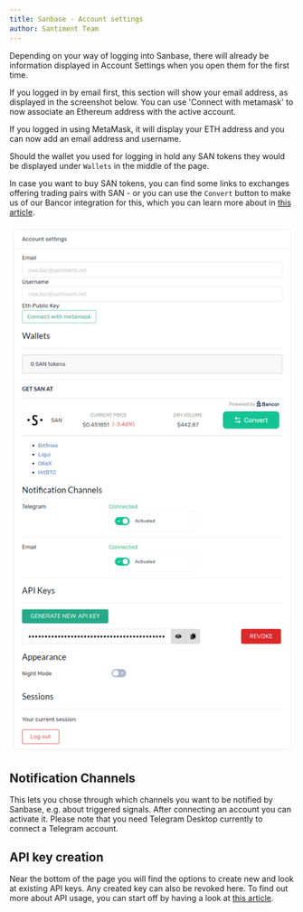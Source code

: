 ```yaml
---
title: Sanbase - Account settings
author: Santiment Team
---
```


Depending on your way of logging into Sanbase, there will already be
information displayed in Account Settings when you open them for the
first time.



If you logged in by email first, this section will show your email
address, as displayed in the screenshot below. You can use \'Connect
with metamask\' to now associate an Ethereum address with the active
account.

If you logged in using MetaMask, it will display your ETH address and
you can now add an email address and username.



Should the wallet you used for logging in hold any SAN tokens they would
be displayed under `Wallets` in the middle of the page.

In case you want to buy SAN tokens, you can find some links to exchanges
offering trading pairs with SAN - or you can use the `Convert` button
to make us of our Bancor integration for this, which you can learn more
about in [this
article](/intercom-articles/faq/general/how-to-buy-san-tokens-using-our-bancor-integration).

![](12_account_settings.png)

## Notification Channels

This lets you chose through which channels you want to be notified by
Sanbase, e.g. about triggered signals. After connecting an account you
can activate it. Please note that you need Telegram Desktop currently to
connect a Telegram account.

## API key creation

Near the bottom of the page you will find the options to create new and
look at existing API keys. Any created key can also be revoked here. To
find out more about API usage, you can start off by having a look at
[this
article](/intercom-articles/en/articles/2628313-getting-started-using-neuro-santiment-s-api).
